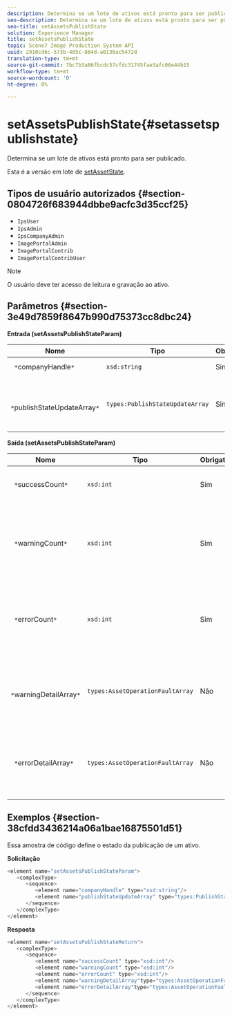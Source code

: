 ```yaml
---
description: Determina se um lote de ativos está pronto para ser publicado.
seo-description: Determina se um lote de ativos está pronto para ser publicado.
seo-title: setAssetsPublishState
solution: Experience Manager
title: setAssetsPublishState
topic: Scene7 Image Production System API
uuid: 2910cd6c-573b-405c-864d-a0136ac5472d
translation-type: tm+mt
source-git-commit: 7bc7b3a86fbcdc57cfdc31745fae3afc06e44b15
workflow-type: tm+mt
source-wordcount: '0'
ht-degree: 0%

---
```



# setAssetsPublishState{#setassetspublishstate}

Determina se um lote de ativos está pronto para ser publicado.

Esta é a versão em lote de [setAssetState](../../../operations/c-operations-intro/c-methods/r-set-asset-publish-state.md#reference-9efc2eeea42348e0b1d5f3d1005c6563).

## Tipos de usuário autorizados {#section-0804726f683944dbbe9acfc3d35ccf25}

* `IpsUser`
* `IpsAdmin`
* `IpsCompanyAdmin`
* `ImagePortalAdmin`
* `ImagePortalContrib`
* `ImagePortalContribUser`

>[!NOTE]
>
>O usuário deve ter acesso de leitura e gravação ao ativo.

## Parâmetros {#section-3e49d7859f8647b990d75373cc8dbc24}

**Entrada (setAssetsPublishStateParam)**

| Nome | Tipo | Obrigatório | Descrição |
|---|---|---|---|
| ` *`companyHandle`*` | `xsd:string` | Sim | Alça da empresa. |
| ` *`publishStateUpdateArray`*` | `types:PublishStateUpdateArray` | Sim | Matriz de valores de estado de publicação para os ativos. |

**Saída (setAssetsPublishStateParam)**

| Nome | Tipo | Obrigatório | Descrição |
|---|---|---|---|
| ` *`successCount`*` | `xsd:int` | Sim | O número de ativos atualizados com êxito. |
| ` *`warningCount`*` | `xsd:int` | Sim | O número de ativos que gerou um aviso quando a operação tentou atualizá-los. |
| ` *`errorCount`*` | `xsd:int` | Sim | O número de ativos que gerou um erro quando a operação tentou excluí-los. |
| ` *`warningDetailArray`*` | `types:AssetOperationFaultArray` | Não | Detalhes associados às atualizações de ativos que geraram um aviso. |
| ` *`errorDetailArray`*` | `types:AssetOperationFaultArray` | Não | Detalhes associados às atualizações de ativos que geraram um erro. |

## Exemplos {#section-38cfdd3436214a06a1bae16875501d51}

Essa amostra de código define o estado da publicação de um ativo.

**Solicitação**

```java
<element name="setAssetsPublishStateParam">
   <complexType>
      <sequence>
         <element name="companyHandle" type="xsd:string"/>
         <element name="publishStateUpdateArray" type="types:PublishStateUpdateArray"/>
      </sequence>
   </complexType>
</element>
```

**Resposta**

```java
<element name="setAssetsPublishStateReturn">
   <complexType>
      <sequence>
         <element name="successCount" type="xsd:int"/>
         <element name="warningCount" type="xsd:int"/>
         <element name="errorCount" type="xsd:int"/>
         <element name="warningDetailArray"type="types:AssetOperationFaultArray" minOccurs="0"/>
         <element name="errorDetailArray"type="types:AssetOperationFaultArray" minOccurs="0"/>
      </sequence>
   </complexType>
</element>
```

